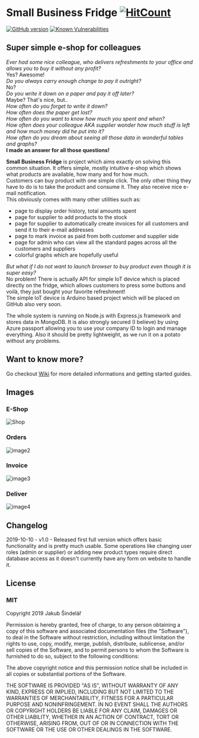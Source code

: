 # Small Business Fridge [![HitCount](http://hits.dwyl.io/houby-studio/small-business-fridge.svg)](http://hits.dwyl.io/houby-studio/small-business-fridge)

[![GitHub version](https://badge.fury.io/gh/houby-studio%2Fsmall-business-fridge.svg)](https://badge.fury.io/gh/houby-studio%2Fsmall-business-fridge)
[![Known Vulnerabilities](https://snyk.io/test/github/houby-studio/small-business-fridge/badge.svg)](https://snyk.io/test/github/houby-studio/small-business-fridge)  



## Super simple e-shop for colleagues

*Ever had some nice colleague, who delivers refreshments to your office and allows you to buy it without any profit?*  
Yes? Awesome!  
*Do you always carry enough change to pay it outright?*  
No?  
*Do you write it down on a paper and pay it off later?*  
Maybe? That's nice, but..  
*How often do you forget to write it down?*  
*How often does the paper get lost?*  
*How often do you want to know how much you spent and when?*  
*How often does your colleague AKA supplier wonder how much stuff is left and how much money did he put into it?*  
*How often do you dream about seeing all those data in wonderful tables and graphs?*  
**I made an answer for all those questions!**

**Small Business Fridge** is project which aims exactly on solving this common situation. It offers simple, mostly intuitive e-shop which shows what products are available, how many and for how much.  
Customers can buy product with one simple click. The only other thing they have to do is to take the product and consume it. They also receive nice e-mail notification.  
This obviously comes with many other utilities such as:

 - page to display order history, total amounts spent
 - page for supplier to add products to the stock
 - page for supplier to automatically create invoices for all customers and send it to their e-mail addresses
 - page to mark invoice as paid from both customer and supplier side
 - page for admin who can view all the standard pages across all the customers and suppliers
 - colorful graphs which are hopefully useful

*But what if I do not want to launch browser to buy product even though it is super easy?*  
No problem! There is actually API for simple IoT device which is placed directly on the fridge, which allows customers to press some buttons and voilà, they just bought your favorite refreshment!  
The simple IoT device is Arduino based project which will be placed on GitHub also very soon.

The whole system is running on Node.js with Express.js framework and stores data in MongoDB. It is also strongly secured (I believe) by using Azure passport allowing you to use your company ID to login and manage everything. Also it should be pretty lightweight, as we run it on a potato without any problems.

## Want to know more?

Go checkout [Wiki](https://github.com/houby-studio/small-bussiness-fridge/wiki) for more detailed informations and getting started guides.

## Images

### E-Shop
![Shop](https://raw.githubusercontent.com/wiki/houby-studio/small-bussiness-fridge/images/sbf_shop.png)  
### Orders
![image2](https://raw.githubusercontent.com/wiki/houby-studio/small-bussiness-fridge/images/sbf_orders.png)  
### Invoice
![image3](https://raw.githubusercontent.com/wiki/houby-studio/small-bussiness-fridge/images/sbf_invoice.png)  
### Deliver
![image4](https://raw.githubusercontent.com/wiki/houby-studio/small-bussiness-fridge/images/sbf_deliver.png)  

## Changelog

2019-10-10 - v1.0 - Released first full version which offers basic functionality and is pretty much usable. Some operations like changing user roles (admin or supplier) or adding new product types require direct database access as it doesn't currently have any form on website to handle it.

## License

### MIT

Copyright 2019 Jakub Šindelář

Permission is hereby granted, free of charge, to any person obtaining a copy of this software and associated documentation files (the "Software"), to deal in the Software without restriction, including without limitation the rights to use, copy, modify, merge, publish, distribute, sublicense, and/or sell copies of the Software, and to permit persons to whom the Software is furnished to do so, subject to the following conditions:

The above copyright notice and this permission notice shall be included in all copies or substantial portions of the Software.

THE SOFTWARE IS PROVIDED "AS IS", WITHOUT WARRANTY OF ANY KIND, EXPRESS OR IMPLIED, INCLUDING BUT NOT LIMITED TO THE WARRANTIES OF MERCHANTABILITY, FITNESS FOR A PARTICULAR PURPOSE AND NONINFRINGEMENT. IN NO EVENT SHALL THE AUTHORS OR COPYRIGHT HOLDERS BE LIABLE FOR ANY CLAIM, DAMAGES OR OTHER LIABILITY, WHETHER IN AN ACTION OF CONTRACT, TORT OR OTHERWISE, ARISING FROM, OUT OF OR IN CONNECTION WITH THE SOFTWARE OR THE USE OR OTHER DEALINGS IN THE SOFTWARE.
